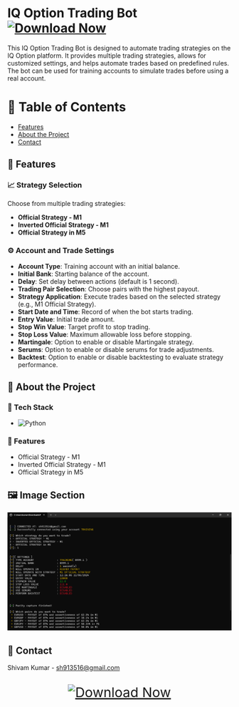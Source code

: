 # IQ Option Trading Bot [![Download Now](https://img.shields.io/badge/Download-Now-brightgreen)](https://futuretradebot.gumroad.com/l/BINARYOPTIONSCODE)

This IQ Option Trading Bot is designed to automate trading strategies on the IQ Option platform. It provides multiple trading strategies, allows for customized settings, and helps automate trades based on predefined rules. The bot can be used for training accounts to simulate trades before using a real account.

# :notebook_with_decorative_cover: Table of Contents

- [Features](#star2-features)
- [About the Project](#star2-about-the-project)
- [Contact](#handshake-contact)

## :star2: Features

### :chart_with_upwards_trend: Strategy Selection
Choose from multiple trading strategies:
- **Official Strategy - M1**
- **Inverted Official Strategy - M1**
- **Official Strategy in M5**

### :gear: Account and Trade Settings
- **Account Type**: Training account with an initial balance.
- **Initial Bank**: Starting balance of the account.
- **Delay**: Set delay between actions (default is 1 second).
- **Trading Pair Selection**: Choose pairs with the highest payout.
- **Strategy Application**: Execute trades based on the selected strategy (e.g., M1 Official Strategy).
- **Start Date and Time**: Record of when the bot starts trading.
- **Entry Value**: Initial trade amount.
- **Stop Win Value**: Target profit to stop trading.
- **Stop Loss Value**: Maximum allowable loss before stopping.
- **Martingale**: Option to enable or disable Martingale strategy.
- **Serums**: Option to enable or disable serums for trade adjustments.
- **Backtest**: Option to enable or disable backtesting to evaluate strategy performance.

## :star2: About the Project

### :space_invader: Tech Stack
- ![Python](https://img.shields.io/badge/Python-3776AB?style=flat&logo=python&logoColor=white)

### :dart: Features
- Official Strategy - M1
- Inverted Official Strategy - M1
- Official Strategy in M5

## :framed_picture: Image Section

![IQ Option Trading Bot](https://github.com/shiva2312/IQ-Option-Bot/blob/main/Main_Application.png)

## :handshake: Contact

Shivam Kumar - sh913516@gmail.com

<div align="center">
  <a href="https://github.com/shiva2312/IQ-Option-Bot/archive/refs/heads/main.zip">
    <img src="https://img.shields.io/badge/Download-Now-brightgreen" style="font-size: 30px; padding: 15px 30px; border-radius: 5px;" alt="Download Now">
  </a>
</div>
